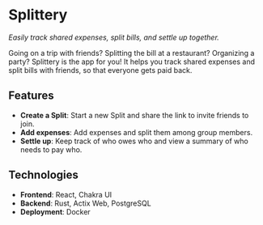 # Splittery

_Easily track shared expenses, split bills, and settle up together._

Going on a trip with friends? Splitting the bill at a restaurant? Organizing a party? Splittery is the app for you! It helps you track shared expenses and split bills with friends, so that everyone gets paid back.

## Features

-   **Create a Split**: Start a new Split and share the link to invite friends to join.
-   **Add expenses**: Add expenses and split them among group members.
-   **Settle up**: Keep track of who owes who and view a summary of who needs to pay who.

## Technologies

-   **Frontend**: React, Chakra UI
-   **Backend**: Rust, Actix Web, PostgreSQL
-   **Deployment**: Docker
